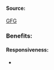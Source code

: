 #### Source:
[GFG](https://www.geeksforgeeks.org/benefits-of-multithreading-in-operating-system/)

### Benefits:

#### Responsiveness:

* 